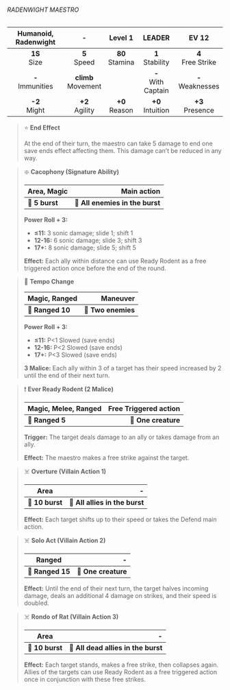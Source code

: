 ###### RADENWIGHT MAESTRO

| Humanoid, Radenwight |           -           |      Level 1      |        LEADER         |        EV 12         |
|:--------------------:|:---------------------:|:-----------------:|:---------------------:|:--------------------:|
|    **1S**<br>Size    |    **5**<br>Speed     | **80**<br>Stamina |  **1**<br>Stability   | **4**<br>Free Strike |
| **-**<br>Immunities  | **climb**<br>Movement |                   | **-**<br>With Captain | **-**<br>Weaknesses  |
|   **-2**<br>Might    |   **+2**<br>Agility   | **+0**<br>Reason  |  **+0**<br>Intuition  |  **+3**<br>Presence  |

> ⭐️ **End Effect**
> 
> At the end of their turn, the maestro can take 5 damage to end one save ends effect affecting them. This damage can’t be reduced in any way.

> ❇️ **Cacophony (Signature Ability)**
> 
> | **Area, Magic** |                 **Main action** |
> | --------------- | ------------------------------: |
> | **📏 5 burst**  | **🎯 All enemies in the burst** |
> 
> **Power Roll + 3:**
> 
> - **≤11:** 3 sonic damage; slide 1; shift 1
> - **12-16:** 6 sonic damage; slide 3; shift 3
> - **17+:** 8 sonic damage; slide 5; shift 5
> 
> **Effect:** Each ally within distance can use Ready Rodent as a free triggered action once before the end of the round.

> 🏹 **Tempo Change**
> 
> | **Magic, Ranged** |       **Maneuver** |
> | ----------------- | -----------------: |
> | **📏 Ranged 10**  | **🎯 Two enemies** |
> 
> **Power Roll + 3:**
> 
> - **≤11:** P<1 Slowed (save ends)
> - **12-16:** P<2 Slowed (save ends)
> - **17+:** P<3 Slowed (save ends)
> 
> **3 Malice:** Each ally within 3 of a target has their speed increased by 2 until the end of their next turn.

> ❗️ **Ever Ready Rodent (2 Malice)**
> 
> | **Magic, Melee, Ranged** | **Free Triggered action** |
> | ------------------------ | ------------------------: |
> | **📏 Ranged 5**          |       **🎯 One creature** |
> 
> **Trigger:** The target deals damage to an ally or takes damage from an ally.
> 
> **Effect:** The maestro makes a free strike against the target.

> ☠️ **Overture (Villain Action 1)**
> 
> | **Area**        |                          **-** |
> | --------------- | -----------------------------: |
> | **📏 10 burst** | **🎯 All allies in the burst** |
> 
> **Effect:** Each target shifts up to their speed or takes the Defend main action.

> ☠️ **Solo Act (Villain Action 2)**
> 
> | **Ranged**       |               **-** |
> | ---------------- | ------------------: |
> | **📏 Ranged 15** | **🎯 One creature** |
> 
> **Effect:** Until the end of their next turn, the target halves incoming damage, deals an additional 4 damage on strikes, and their speed is doubled.

> ☠️ **Rondo of Rat (Villain Action 3)**
> 
> | **Area**        |                               **-** |
> | --------------- | ----------------------------------: |
> | **📏 10 burst** | **🎯 All dead allies in the burst** |
> 
> **Effect:** Each target stands, makes a free strike, then collapses again. Allies of the targets can use Ready Rodent as a free triggered action once in conjunction with these free strikes.
